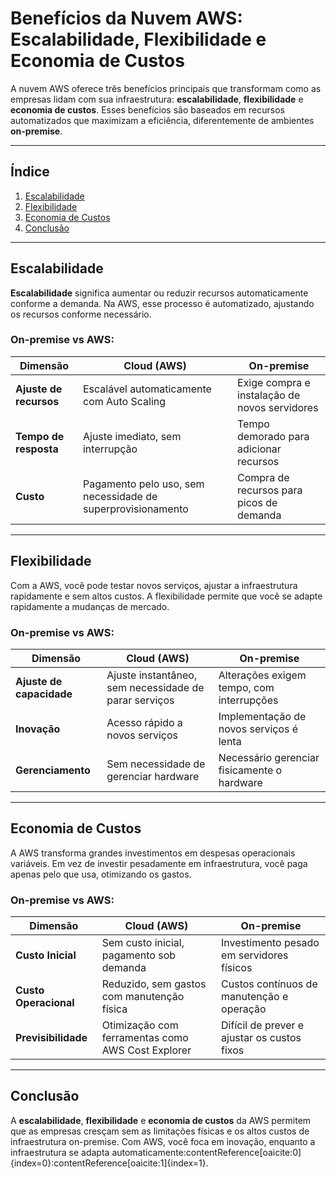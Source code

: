 # Benefícios da Nuvem AWS: Escalabilidade, Flexibilidade e Economia de Custos

A nuvem AWS oferece três benefícios principais que transformam como as empresas lidam com sua infraestrutura: **escalabilidade**, **flexibilidade** e **economia de custos**. Esses benefícios são baseados em recursos automatizados que maximizam a eficiência, diferentemente de ambientes **on-premise**.

---

## Índice

1. [Escalabilidade](#escalabilidade)
2. [Flexibilidade](#flexibilidade)
3. [Economia de Custos](#economia-de-custos)
4. [Conclusão](#conclusao)

---

## Escalabilidade

**Escalabilidade** significa aumentar ou reduzir recursos automaticamente conforme a demanda. Na AWS, esse processo é automatizado, ajustando os recursos conforme necessário.

### On-premise vs AWS:
| Dimensão             | Cloud (AWS)                                        | On-premise                                  |
|----------------------|----------------------------------------------------|---------------------------------------------|
| **Ajuste de recursos**| Escalável automaticamente com Auto Scaling         | Exige compra e instalação de novos servidores|
| **Tempo de resposta** | Ajuste imediato, sem interrupção                   | Tempo demorado para adicionar recursos      |
| **Custo**            | Pagamento pelo uso, sem necessidade de superprovisionamento | Compra de recursos para picos de demanda    |


---

## Flexibilidade

Com a AWS, você pode testar novos serviços, ajustar a infraestrutura rapidamente e sem altos custos. A flexibilidade permite que você se adapte rapidamente a mudanças de mercado.

### On-premise vs AWS:
| Dimensão             | Cloud (AWS)                                        | On-premise                                  |
|----------------------|----------------------------------------------------|---------------------------------------------|
| **Ajuste de capacidade**| Ajuste instantâneo, sem necessidade de parar serviços| Alterações exigem tempo, com interrupções   |
| **Inovação**          | Acesso rápido a novos serviços                     | Implementação de novos serviços é lenta     |
| **Gerenciamento**     | Sem necessidade de gerenciar hardware              | Necessário gerenciar fisicamente o hardware |


---

## Economia de Custos

A AWS transforma grandes investimentos em despesas operacionais variáveis. Em vez de investir pesadamente em infraestrutura, você paga apenas pelo que usa, otimizando os gastos.

### On-premise vs AWS:
| Dimensão             | Cloud (AWS)                                        | On-premise                                  |
|----------------------|----------------------------------------------------|---------------------------------------------|
| **Custo Inicial**    | Sem custo inicial, pagamento sob demanda            | Investimento pesado em servidores físicos   |
| **Custo Operacional**| Reduzido, sem gastos com manutenção física          | Custos contínuos de manutenção e operação   |
| **Previsibilidade**  | Otimização com ferramentas como AWS Cost Explorer   | Difícil de prever e ajustar os custos fixos |

---

## Conclusão

A **escalabilidade**, **flexibilidade** e **economia de custos** da AWS permitem que as empresas cresçam sem as limitações físicas e os altos custos de infraestrutura on-premise. Com AWS, você foca em inovação, enquanto a infraestrutura se adapta automaticamente&#8203;:contentReference[oaicite:0]{index=0}&#8203;:contentReference[oaicite:1]{index=1}.
